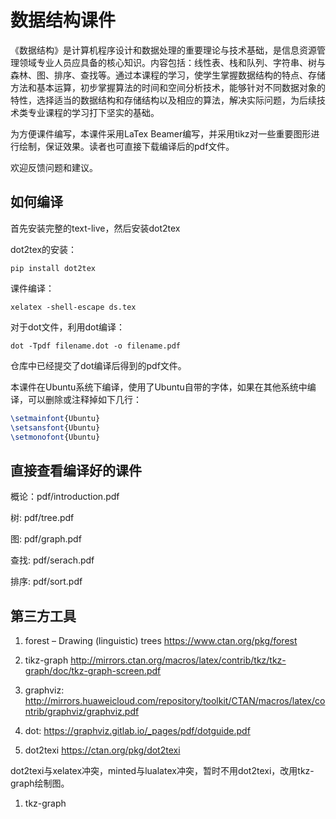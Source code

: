 # 数据结构课件

《数据结构》是计算机程序设计和数据处理的重要理论与技术基础，是信息资源管理领域专业人员应具备的核心知识。内容包括：线性表、栈和队列、字符串、树与森林、图、排序、查找等。通过本课程的学习，使学生掌握数据结构的特点、存储方法和基本运算，初步掌握算法的时间和空间分析技术，能够针对不同数据对象的特性，选择适当的数据结构和存储结构以及相应的算法，解决实际问题，为后续技术类专业课程的学习打下坚实的基础。

为方便课件编写，本课件采用LaTex Beamer编写，并采用tikz对一些重要图形进行绘制，保证效果。读者也可直接下载编译后的pdf文件。

欢迎反馈问题和建议。


## 如何编译

首先安装完整的text-live，然后安装dot2tex

dot2tex的安装：

```
pip install dot2tex
```

课件编译：

```
xelatex -shell-escape ds.tex
```

对于dot文件，利用dot编译：

```
dot -Tpdf filename.dot -o filename.pdf
```
仓库中已经提交了dot编译后得到的pdf文件。

本课件在Ubuntu系统下编译，使用了Ubuntu自带的字体，如果在其他系统中编译，可以删除或注释掉如下几行：

```tex
\setmainfont{Ubuntu}
\setsansfont{Ubuntu}
\setmonofont{Ubuntu}
```

## 直接查看编译好的课件

概论：pdf/introduction.pdf

树: pdf/tree.pdf

图: pdf/graph.pdf

查找: pdf/serach.pdf

排序: pdf/sort.pdf

## 第三方工具

1. forest – Drawing (linguistic) trees  https://www.ctan.org/pkg/forest

1. tikz-graph http://mirrors.ctan.org/macros/latex/contrib/tkz/tkz-graph/doc/tkz-graph-screen.pdf

1. graphviz: http://mirrors.huaweicloud.com/repository/toolkit/CTAN/macros/latex/contrib/graphviz/graphviz.pdf

1. dot: https://graphviz.gitlab.io/_pages/pdf/dotguide.pdf

1. dot2texi https://ctan.org/pkg/dot2texi

  dot2texi与xelatex冲突，minted与lualatex冲突，暂时不用dot2texi，改用tkz-graph绘制图。

1. tkz-graph
